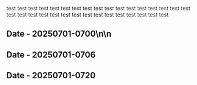 test
test
test
test
test
test
test
test
test
test
test
test
test
test
test
test
test
test
test
test
test
test
test
test
test
test
test
test
test
test
test
test
## Date - 20250701-0700\n\n
## Date - 20250701-0706

## Date - 20250701-0720


